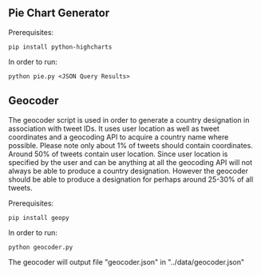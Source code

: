 ## Pie Chart Generator

Prerequisites:
```
pip install python-highcharts
```

In order to run:
```
python pie.py <JSON Query Results>
```

## Geocoder

The geocoder script is used in order to generate a country designation in association with tweet IDs.  It uses user location as well as tweet coordinates and a geocoding API to acquire a country name where possible.  Please note only about 1% of tweets should contain coordinates.  Around 50% of tweets contain user location.  Since user location is specified by the user and can be anything at all the geocoding API will not always be able to produce a country designation.  However the geocoder should be able to produce a designation for perhaps around 25-30% of all tweets.

Prerequisites:
```
pip install geopy
```

In order to run:
```
python geocoder.py
```

The geocoder will output file "geocoder.json" in "../data/geocoder.json"

